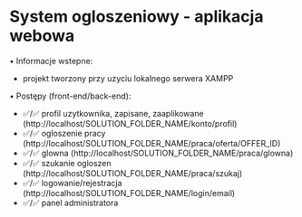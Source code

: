 # System ogloszeniowy - aplikacja webowa

• Informacje wstepne:
- projekt tworzony przy uzyciu lokalnego serwera XAMPP


• Postępy (front-end/back-end):
- ✅/✅ profil uzytkownika, zapisane, zaaplikowane (http://localhost/SOLUTION_FOLDER_NAME/konto/profil)
- ✅/✅ ogloszenie pracy (http://localhost/SOLUTION_FOLDER_NAME/praca/oferta/OFFER_ID)
- ✅/✅ glowna (http://localhost/SOLUTION_FOLDER_NAME/praca/glowna)
- ✅/✅ szukanie ogloszen (http://localhost/SOLUTION_FOLDER_NAME/praca/szukaj)
- ✅/✅ logowanie/rejestracja (http://localhost/SOLUTION_FOLDER_NAME/login/email)
- ✅/✅ panel administratora

